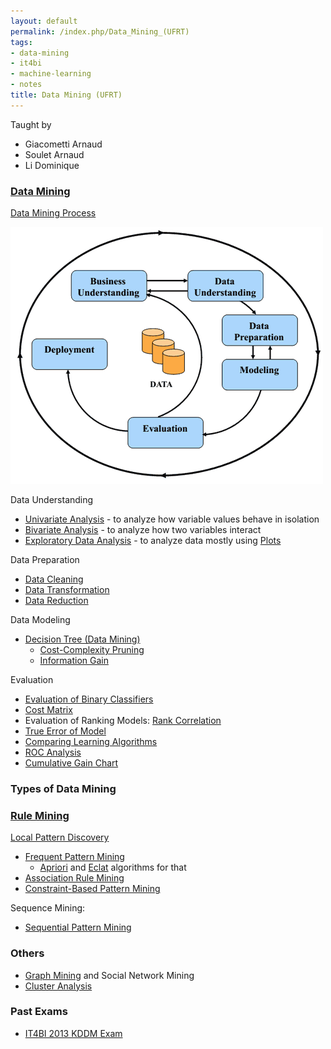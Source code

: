 ```yaml
---
layout: default
permalink: /index.php/Data_Mining_(UFRT)
tags:
- data-mining
- it4bi
- machine-learning
- notes
title: Data Mining (UFRT)
---
```

Taught by
- Giacometti Arnaud
- Soulet Arnaud
- Li Dominique


### [Data Mining](Data_Mining)
[Data Mining Process](CRISP-DM)

<img src="https://raw.githubusercontent.com/alexeygrigorev/wiki-figures/master/ufrt/kddm/datamining-process.png" alt="Image">


Data Understanding 
- [Univariate Analysis](Univariate_Analysis) - to analyze how variable values behave in isolation
- [Bivariate Analysis](Bivariate_Analysis) - to analyze how two variables interact
- [Exploratory Data Analysis](Exploratory_Data_Analysis) - to analyze data mostly using [Plots](Plots)

Data Preparation
- [Data Cleaning](Data_Cleaning)
- [Data Transformation](Data_Transformation)
- [Data Reduction](Data_Reduction)


Data Modeling
- [Decision Tree (Data Mining)](Decision_Tree_(Data_Mining))
  - [Cost-Complexity Pruning](Cost-Complexity_Pruning)
  - [Information Gain](Information_Gain)  


Evaluation
- [Evaluation of Binary Classifiers](Evaluation_of_Binary_Classifiers)
- [Cost Matrix](Cost_Matrix)
- Evaluation of Ranking Models: [Rank Correlation](Rank_Correlation)
- [True Error of Model](True_Error_of_Model)
- [Comparing Learning Algorithms](Comparing_Learning_Algorithms)
- [ROC Analysis](ROC_Analysis)
- [Cumulative Gain Chart](Cumulative_Gain_Chart)



### Types of Data Mining
### [Rule Mining](Rule_Mining)
[Local Pattern Discovery](Local_Pattern_Discovery)
- [Frequent Pattern Mining](Frequent_Pattern_Mining)
  - [Apriori](Apriori) and [Eclat](Eclat) algorithms for that 
- [Association Rule Mining](Association_Rule_Mining)
- [Constraint-Based Pattern Mining](Constraint-Based_Pattern_Mining)

Sequence Mining:
- [Sequential Pattern Mining](Sequential_Pattern_Mining)

### Others
- [Graph Mining](Graph_Mining) and Social Network Mining
- [Cluster Analysis](Cluster_Analysis)


### Past Exams
- [IT4BI 2013 KDDM Exam](http://docs.google.com/document/d/1oCsc1BPzG_ubal_tSoKEF-dWq79wCxvUDE8Ht2WnrJQ/pub) 
